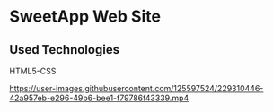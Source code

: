<h1> SweetApp Web Site</h1>

<h2> Used Technologies </h2>

HTML5-CSS




https://user-images.githubusercontent.com/125597524/229310446-42a957eb-e296-49b6-bee1-f79786f43339.mp4

